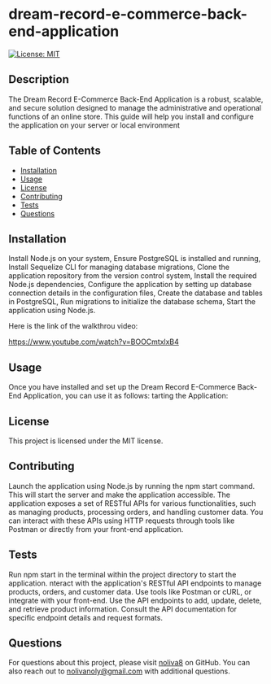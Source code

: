 # dream-record-e-commerce-back-end-application

[![License: MIT](https://img.shields.io/badge/License-MIT-yellow.svg)](https://opensource.org/licenses/MIT)

## Description
The Dream Record E-Commerce Back-End Application is a robust, scalable, and secure solution designed to manage the administrative and operational functions of an online store. This guide will help you install and configure the application on your server or local environment

## Table of Contents
- [Installation](#installation)
- [Usage](#usage)
- [License](#license)
- [Contributing](#contributing)
- [Tests](#tests)
- [Questions](#questions)

## Installation
Install Node.js on your system, Ensure PostgreSQL is installed and running, Install Sequelize CLI for managing database migrations, Clone the application repository from the version control system, Install the required Node.js dependencies, Configure the application by setting up database connection details in the configuration files, Create the database and tables in PostgreSQL, Run migrations to initialize the database schema, Start the application using Node.js.

Here is the link of the walkthrou video:

https://www.youtube.com/watch?v=BOOCmtxlxB4



## Usage
Once you have installed and set up the Dream Record E-Commerce Back-End Application, you can use it as follows: tarting the Application:

## License

This project is licensed under the MIT license.

## Contributing
Launch the application using Node.js by running the npm start command. This will start the server and make the application accessible. The application exposes a set of RESTful APIs for various functionalities, such as managing products, processing orders, and handling customer data. You can interact with these APIs using HTTP requests through tools like Postman or directly from your front-end application.

## Tests
Run npm start in the terminal within the project directory to start the application. nteract with the application's RESTful API endpoints to manage products, orders, and customer data. Use tools like Postman or cURL, or integrate with your front-end. Use the API endpoints to add, update, delete, and retrieve product information. Consult the API documentation for specific endpoint details and request formats.

## Questions
For questions about this project, please visit [noliva8](https://github.com/noliva8) on GitHub.
You can also reach out to nolivanoly@gmail.com with additional questions.

